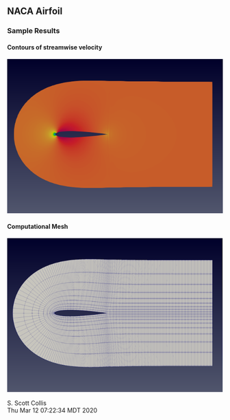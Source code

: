 ## NACA Airfoil

### Sample Results

#### Contours of streamwise velocity

![Streamwise velocity](https://github.com/sscollis/npot/blob/master/test/naca/u.png)

#### Computational Mesh

![Mesh](https://github.com/sscollis/npot/blob/master/test/naca/mesh.png)

S. Scott Collis\
Thu Mar 12 07:22:34 MDT 2020
